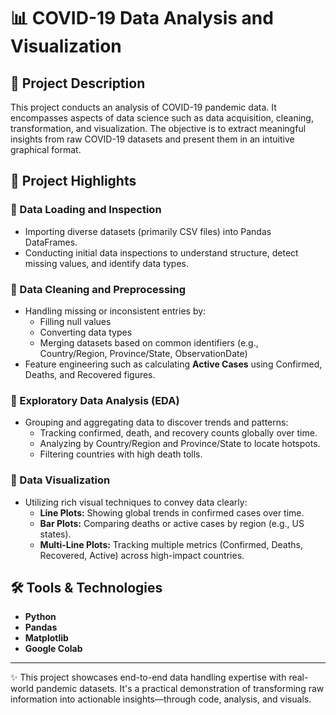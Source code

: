 # 📊 COVID-19 Data Analysis and Visualization

## 📝 Project Description
This project conducts an analysis of COVID-19 pandemic data. It encompasses aspects of data science such as data acquisition, cleaning, transformation, and visualization. The  objective is to extract meaningful insights from raw COVID-19 datasets and present them in an intuitive graphical format.

## 🧠 Project Highlights

### 📌 Data Loading and Inspection
- Importing diverse datasets (primarily CSV files) into Pandas DataFrames.
- Conducting initial data inspections to understand structure, detect missing values, and identify data types.

### 📌 Data Cleaning and Preprocessing
- Handling missing or inconsistent entries by:
  - Filling null values
  - Converting data types
  - Merging datasets based on common identifiers (e.g., Country/Region, Province/State, ObservationDate)
- Feature engineering such as calculating **Active Cases** using Confirmed, Deaths, and Recovered figures.

### 📌 Exploratory Data Analysis (EDA)
- Grouping and aggregating data to discover trends and patterns:
  - Tracking confirmed, death, and recovery counts globally over time.
  - Analyzing by Country/Region and Province/State to locate hotspots.
  - Filtering countries with high death tolls.

### 📌 Data Visualization
- Utilizing rich visual techniques to convey data clearly:
  - **Line Plots:** Showing global trends in confirmed cases over time.
  - **Bar Plots:** Comparing deaths or active cases by region (e.g., US states).
  - **Multi-Line Plots:** Tracking multiple metrics (Confirmed, Deaths, Recovered, Active) across high-impact countries.

## 🛠️ Tools & Technologies
- **Python**
- **Pandas**
- **Matplotlib**
- **Google Colab**

---

✨ This project showcases end-to-end data handling expertise with real-world pandemic datasets. It's a practical demonstration of transforming raw information into actionable insights—through code, analysis, and visuals.
